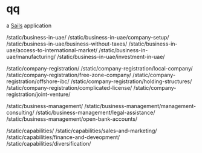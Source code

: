 # qq

a [Sails](http://sailsjs.org) application


/static/business-in-uae/
/static/business-in-uae/company-setup/
/static/business-in-uae/business-without-taxes/
/static/business-in-uae/access-to-international-market/
/static/business-in-uae/manufacturing/
/static/business-in-uae/investment-in-uae/

/static/company-registration/
/static/company-registration/local-company/
/static/company-registration/free-zone-company/
/static/company-registration/offshore-ibc/
/static/company-registration/holding-structures/
/static/company-registration/complicated-license/
/static/company-registration/joint-venture/

/static/business-management/
/static/business-management/management-consulting/
/static/business-management/legal-assistance/
/static/business-management/open-bank-accounts/

/static/capabilities/
/static/capabilities/sales-and-marketing/
/static/capabilities/finance-and-deveopment/
/static/capabilities/diversification/
